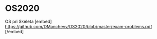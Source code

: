 # OS2020
OS pri Skeleta
[embed] https://github.com/DManchevv/OS2020/blob/master/exam-problems.pdf [/embed]
